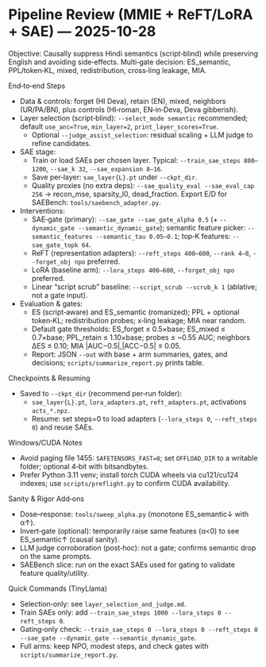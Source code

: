 # Pipeline Review (MMIE + ReFT/LoRA + SAE) — 2025-10-28

Objective: Causally suppress Hindi semantics (script‑blind) while preserving English and avoiding side‑effects. Multi‑gate decision: ES_semantic, PPL/token‑KL, mixed, redistribution, cross‑ling leakage, MIA.

End‑to‑end Steps
- Data & controls: forget (HI Deva), retain (EN), mixed, neighbors (UR/PA/BN), plus controls (HI‑roman, EN‑in‑Deva, Deva gibberish).
- Layer selection (script‑blind): `--select_mode semantic` recommended; default `use_anc=True`, `min_layer=2`, `print_layer_scores=True`.
  - Optional `--judge_assist_selection`: residual scaling + LLM judge to refine candidates.
- SAE stage:
  - Train or load SAEs per chosen layer. Typical: `--train_sae_steps 800–1200`, `--sae_k 32`, `--sae_expansion 8–16`.
  - Save per‑layer: `sae_layer{L}.pt` under `--ckpt_dir`.
  - Quality proxies (no extra deps): `--sae_quality_eval --sae_eval_cap 256` → recon_mse, sparsity_l0, dead_fraction. Export E/D for SAEBench: `tools/saebench_adapter.py`.
- Interventions:
  - SAE‑gate (primary): `--sae_gate --sae_gate_alpha 0.5` (+ `--dynamic_gate --semantic_dynamic_gate`); semantic feature picker: `--semantic_features --semantic_tau 0.05–0.1`; top‑K features: `--sae_gate_topk 64`.
  - ReFT (representation adapters): `--reft_steps 400–600`, `--rank 4–8`, `--forget_obj npo` preferred.
  - LoRA (baseline arm): `--lora_steps 400–600`, `--forget_obj npo` preferred.
  - Linear “script scrub” baseline: `--script_scrub --scrub_k 1` (ablative; not a gate input).
- Evaluation & gates:
  - ES (script‑aware) and ES_semantic (romanized); PPL + optional token‑KL; redistribution probes; x‑ling leakage; MIA near random.
  - Default gate thresholds: ES_forget ≤ 0.5×base; ES_mixed ≤ 0.7×base; PPL_retain ≤ 1.10×base; probes ≤ ~0.55 AUC; neighbors ΔES ≤ 0.10; MIA |AUC−0.5|,|ACC−0.5| ≤ 0.05.
  - Report: JSON `--out` with base + arm summaries, gates, and decisions; `scripts/summarize_report.py` prints table.

Checkpoints & Resuming
- Saved to `--ckpt_dir` (recommend per‑run folder):
  - `sae_layer{L}.pt`, `lora_adapters.pt`, `reft_adapters.pt`, activations `acts_*.npz`.
  - Resume: set steps=0 to load adapters (`--lora_steps 0`, `--reft_steps 0`) and reuse SAEs.

Windows/CUDA Notes
- Avoid paging file 1455: `SAFETENSORS_FAST=0`; set `OFFLOAD_DIR` to a writable folder; optional 4‑bit with bitsandbytes.
- Prefer Python 3.11 venv; install torch CUDA wheels via cu121/cu124 indexes; use `scripts/preflight.py` to confirm CUDA availability.

Sanity & Rigor Add‑ons
- Dose–response: `tools/sweep_alpha.py` (monotone ES_semantic↓ with α↑).
- Invert‑gate (optional): temporarily raise same features (α<0) to see ES_semantic↑ (causal sanity).
- LLM judge corroboration (post‑hoc): not a gate; confirms semantic drop on the same prompts.
- SAEBench slice: run on the exact SAEs used for gating to validate feature quality/utility.

Quick Commands (TinyLlama)
- Selection‑only: see `layer_selection_and_judge.md`.
- Train SAEs only: add `--train_sae_steps 1000 --lora_steps 0 --reft_steps 0`.
- Gating‑only check: `--train_sae_steps 0 --lora_steps 0 --reft_steps 0 --sae_gate --dynamic_gate --semantic_dynamic_gate`.
- Full arms: keep NPO, modest steps, and check gates with `scripts/summarize_report.py`.

